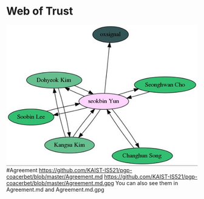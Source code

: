 # Web of Trust
![.](graph.jpg)
#Agreement
https://github.com/KAIST-IS521/pgp-coacerbet/blob/master/Agreement.md
https://github.com/KAIST-IS521/pgp-coacerbet/blob/master/Agreement.md.gpg
You can also see them in Agreement.md and Agreement.md.gpg
